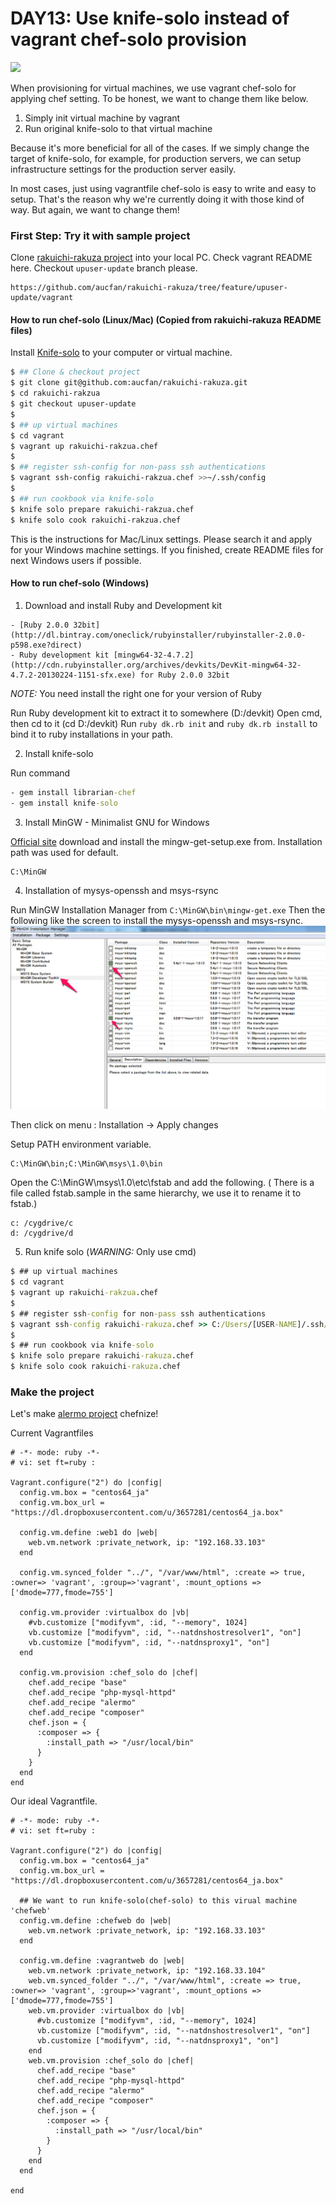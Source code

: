 DAY13: Use knife-solo instead of vagrant chef-solo provision
============================================================

![](img/day13_chefsolo.png)

When provisioning for virtual machines, we use vagrant chef-solo for applying chef setting.
To be honest, we want to change them like below.

1. Simply init virtual machine by vagrant
2. Run original knife-solo to that virtual machine

Because it's more beneficial for all of the cases.
If we simply change the target of knife-solo, for example, for production servers,
we can setup infrastructure settings for the production server easily.

In most cases, just using vagrantfile chef-solo is easy to write and easy to setup.
That's the reason why we're currently doing it with those kind of way. But again, we want to change them!


### First Step: Try it with sample project

Clone [rakuichi-rakuza project](https://github.com/aucfan/rakuichi-rakuza) into your local PC. Check vagrant README here. Checkout ``upuser-update`` branch please.

```
https://github.com/aucfan/rakuichi-rakuza/tree/feature/upuser-update/vagrant
```

#### How to run chef-solo (Linux/Mac) (Copied from rakuichi-rakuza README files)

Install [Knife-solo](http://matschaffer.github.io/knife-solo/) to your computer
or virtual machine.

```sh
$ ## Clone & checkout project
$ git clone git@github.com:aucfan/rakuichi-rakuza.git
$ cd rakuichi-rakzua
$ git checkout upuser-update
$
$ ## up virtual machines
$ cd vagrant
$ vagrant up rakuichi-rakzua.chef
$
$ ## register ssh-config for non-pass ssh authentications
$ vagrant ssh-config rakuichi-rakzua.chef >>~/.ssh/config
$
$ ## run cookbook via knife-solo
$ knife solo prepare rakuichi-rakzua.chef
$ knife solo cook rakuichi-rakzua.chef
```

This is the instructions for Mac/Linux settings.
Please search it and apply for your Windows machine settings.
If you finished, create README files for next Windows users if possible.


#### How to run chef-solo (Windows)

1.  Download and install Ruby and Development kit

```
- [Ruby 2.0.0 32bit](http://dl.bintray.com/oneclick/rubyinstaller/rubyinstaller-2.0.0-p598.exe?direct)
- Ruby development kit [mingw64-32-4.7.2](http://cdn.rubyinstaller.org/archives/devkits/DevKit-mingw64-32-4.7.2-20130224-1151-sfx.exe) for Ruby 2.0.0 32bit
```

*NOTE:* You need install the right one for your version of Ruby

Run Ruby development kit to extract it to somewhere (D:/devkit)
Open cmd, then cd to it (cd D:/devkit)
Run
``` ruby dk.rb init ``` and ``` ruby dk.rb install ``` to bind it to ruby installations in your path.

2.  Install knife-solo

Run command

```cmd
- gem install librarian-chef
- gem install knife-solo
```

3.  Install MinGW - Minimalist GNU for Windows

[Official site](http://sourceforge.net/projects/mingw/files/Installer/) download and install the mingw-get-setup.exe from.
Installation path was used for default.

```
C:\MinGW
```

4.  Installation of mysys-openssh and msys-rsync

Run MinGW Installation Manager from ``` C:\MinGW\bin\mingw-get.exe ```
Then the following like the screen to install the mysys-openssh and msys-rsync.
![](img/MinGW.png)

Then click on menu : Installation -> Apply changes

Setup PATH environment variable.
```
C:\MinGW\bin;C:\MinGW\msys\1.0\bin
```

Open the C:\MinGW\msys\1.0\etc\fstab and add the following. ( There is a file called fstab.sample in the same hierarchy, we use it to rename it to fstab.) 
```
c: /cygdrive/c
d: /cygdrive/d
```

5.  Run knife solo (*WARNING:* Only use cmd)

```cmd
$ ## up virtual machines
$ cd vagrant
$ vagrant up rakuichi-rakzua.chef
$
$ ## register ssh-config for non-pass ssh authentications
$ vagrant ssh-config rakuichi-rakuza.chef >> C:/Users/[USER-NAME]/.ssh/config
$
$ ## run cookbook via knife-solo
$ knife solo prepare rakuichi-rakuza.chef
$ knife solo cook rakuichi-rakuza.chef
```


### Make the project

Let's make [alermo project](https://github.com/aucfan/alermo) chefnize!


Current Vagrantfiles

```
# -*- mode: ruby -*-
# vi: set ft=ruby :

Vagrant.configure("2") do |config|
  config.vm.box = "centos64_ja"
  config.vm.box_url = "https://dl.dropboxusercontent.com/u/3657281/centos64_ja.box"

  config.vm.define :web1 do |web|
    web.vm.network :private_network, ip: "192.168.33.103"
  end

  config.vm.synced_folder "../", "/var/www/html", :create => true, :owner=> 'vagrant', :group=>'vagrant', :mount_options => ['dmode=777,fmode=755']

  config.vm.provider :virtualbox do |vb|
    #vb.customize ["modifyvm", :id, "--memory", 1024]
    vb.customize ["modifyvm", :id, "--natdnshostresolver1", "on"]
    vb.customize ["modifyvm", :id, "--natdnsproxy1", "on"]
  end

  config.vm.provision :chef_solo do |chef|
    chef.add_recipe "base"
    chef.add_recipe "php-mysql-httpd"
    chef.add_recipe "alermo"
    chef.add_recipe "composer"
    chef.json = {
      :composer => {
        :install_path => "/usr/local/bin"
      }
    }
  end
end
```


Our ideal Vagrantfile.

```
# -*- mode: ruby -*-
# vi: set ft=ruby :

Vagrant.configure("2") do |config|
  config.vm.box = "centos64_ja"
  config.vm.box_url = "https://dl.dropboxusercontent.com/u/3657281/centos64_ja.box"

  ## We want to run knife-solo(chef-solo) to this virual machine 'chefweb'
  config.vm.define :chefweb do |web|
    web.vm.network :private_network, ip: "192.168.33.103"
  end

  config.vm.define :vagrantweb do |web|
    web.vm.network :private_network, ip: "192.168.33.104"
    web.vm.synced_folder "../", "/var/www/html", :create => true, :owner=> 'vagrant', :group=>'vagrant', :mount_options => ['dmode=777,fmode=755']
    web.vm.provider :virtualbox do |vb|
      #vb.customize ["modifyvm", :id, "--memory", 1024]
      vb.customize ["modifyvm", :id, "--natdnshostresolver1", "on"]
      vb.customize ["modifyvm", :id, "--natdnsproxy1", "on"]
    end
    web.vm.provision :chef_solo do |chef|
      chef.add_recipe "base"
      chef.add_recipe "php-mysql-httpd"
      chef.add_recipe "alermo"
      chef.add_recipe "composer"
      chef.json = {
        :composer => {
          :install_path => "/usr/local/bin"
        }
      }
    end
  end

end
```

